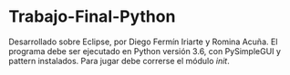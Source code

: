 # Trabajo-Final-Python 
Desarrollado sobre Eclipse, por Diego Fermín Iriarte y Romina Acuña. 
El programa debe ser ejecutado en Python versión 3.6, con PySimpleGUI y pattern instalados.
Para jugar debe correrse el módulo _init_.
